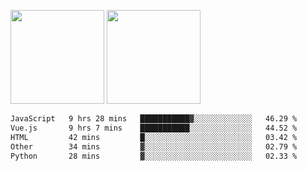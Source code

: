 <img src="https://github-readme-stats.vercel.app/api?username=Dream4ever&count_private=true&show_icons=true&theme=tokyonight" height="150" /> <img src="https://github-readme-stats.vercel.app/api/top-langs/?username=Dream4ever&count_private=true&show_icons=true&theme=tokyonight&langs_count=5&layout=compact" height="150" />

<!--START_SECTION:waka-->

```txt
JavaScript   9 hrs 28 mins   ███████████▓░░░░░░░░░░░░░   46.29 %
Vue.js       9 hrs 7 mins    ███████████░░░░░░░░░░░░░░   44.52 %
HTML         42 mins         █░░░░░░░░░░░░░░░░░░░░░░░░   03.42 %
Other        34 mins         ▓░░░░░░░░░░░░░░░░░░░░░░░░   02.79 %
Python       28 mins         ▓░░░░░░░░░░░░░░░░░░░░░░░░   02.33 %
```

<!--END_SECTION:waka-->

